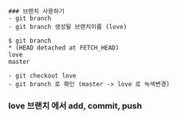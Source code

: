     ### 브랜치 사용하기
    - git branch
    - git branch 생성될 브랜치이름 (love)

    $ git branch
    * (HEAD detached at FETCH_HEAD)
    love
    master

    - git checkout love    
    - git branch 로 확인 (master -> love 로 녹색변경)

### love 브랜치 에서 add, commit, push